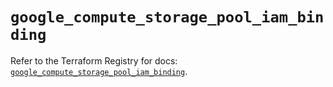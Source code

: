 # `google_compute_storage_pool_iam_binding`

Refer to the Terraform Registry for docs: [`google_compute_storage_pool_iam_binding`](https://registry.terraform.io/providers/hashicorp/google-beta/6.49.0/docs/resources/google_compute_storage_pool_iam_binding).
